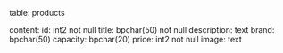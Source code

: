 table: products

content:
id: int2 not null
title: bpchar(50) not null
description: text
brand: bpchar(50)
capacity: bpchar(20)
price: int2 not null
image: text